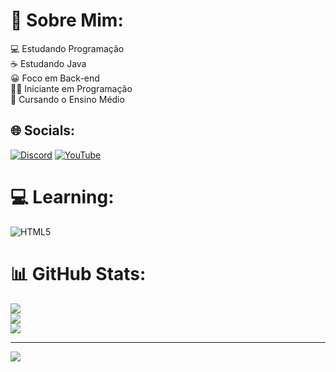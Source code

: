 # 💫 Sobre Mim:<br>
💻 Estudando Programação<br>☕ Estudando Java<br>😀 Foco em Back-end<br>👨‍🎓 Iniciante em Programação<br>🎒 Cursando o Ensino Médio


## 🌐 Socials:
[![Discord](https://img.shields.io/badge/Discord-%237289DA.svg?logo=discord&logoColor=white)](https://discord.gg/https://discord.gg/k5bAzWvdjj) [![YouTube](https://img.shields.io/badge/YouTube-%23FF0000.svg?logo=YouTube&logoColor=white)](https://youtube.com/@https://youtube.com/@anexxo3059) 

# 💻 Learning:
![HTML5](https://img.shields.io/badge/Java-000?style=for-the-badge&logo=openjdk&logoColor=white)
# 📊 GitHub Stats:
![](https://github-readme-stats.vercel.app/api?username=Ivan21911&theme=gotham&hide_border=false&include_all_commits=false&count_private=false)<br/>
![](https://github-readme-streak-stats.herokuapp.com/?user=Ivan21911&theme=gotham&hide_border=false)<br/>
![](https://github-readme-stats.vercel.app/api/top-langs/?username=Ivan21911&theme=gotham&hide_border=false&include_all_commits=false&count_private=false&layout=compact)

---
[![](https://visitcount.itsvg.in/api?id=Ivan21911&icon=3&color=1)](https://visitcount.itsvg.in)

<!-- Proudly created with GPRM ( https://gprm.itsvg.in ) -->
